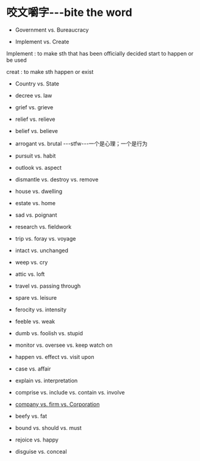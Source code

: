 
# 咬文嚼字---bite the word
* Government vs. Bureaucracy

* Implement vs. Create

Implement 
: to make sth that has been officially decided start to happen or be used

creat
: to make sth happen or exist


* Country vs. State

* decree vs. law

* grief vs. grieve
* relief vs. relieve
* belief vs. believe
* arrogant vs. brutal ---stfw---一个是心理；一个是行为
* pursuit vs. habit
* outlook vs. aspect
* dismantle vs. destroy vs. remove
* house vs. dwelling
* estate vs. home
* sad vs. poignant
* research vs. fieldwork
* trip vs. foray vs. voyage
* intact vs. unchanged
* weep vs. cry
* attic vs. loft
* travel vs. passing through
* spare vs. leisure
* ferocity vs. intensity
* feeble vs. weak
* dumb vs. foolish vs. stupid
* monitor vs. oversee vs. keep watch on
* happen vs. effect vs. visit upon
* case vs. affair

* explain vs. interpretation

* comprise vs. include vs. contain vs. involve

* [company vs. firm vs. Corporation](https://www.reddit.com/r/EnglishLearning/comments/147mgeu/what_exactly_is_the_difference_between_firm/)

* beefy vs. fat
* bound vs. should vs. must
* rejoice vs. happy
* disguise vs. conceal